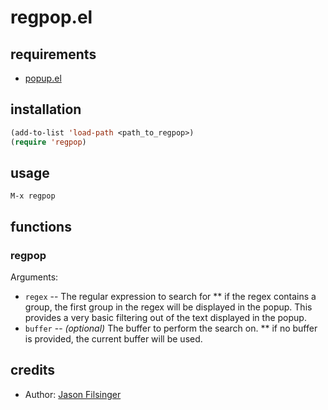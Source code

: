 # regpop.el

## requirements
- [popup.el](https://github.com/m2ym/popup-el) 

## installation
```lisp
(add-to-list 'load-path <path_to_regpop>)
(require 'regpop)
```
## usage
```
M-x regpop
```

## functions
### regpop
Arguments:
* `regex` -- The regular expression to search for
** if the regex contains a group, the first group in the regex will be displayed in the popup.  This provides a very basic filtering out of the text displayed in the popup.
* `buffer` -- *(optional)* The buffer to perform the search on.
** if no buffer is provided, the current buffer will be used.

## credits
* Author: [Jason Filsinger](http://filsinger.me)


